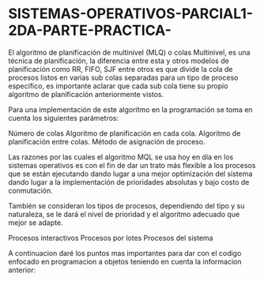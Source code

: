 # SISTEMAS-OPERATIVOS-PARCIAL1-2DA-PARTE-PRACTICA-

El algoritmo de planificación de multinivel (MLQ) o colas Multinivel, es una técnica de planificación, la diferencia entre esta y otros modelos de planificación como RR, FIFO, SJF entre otros es que divide la cola de procesos listos en varias sub colas separadas para un tipo de proceso específico, es importante aclarar que cada sub cola tiene su propio algoritmo de planificación anteriormente vistos.

Para una implementación de este algoritmo en la programación se toma en cuenta los siguientes parámetros:

Número de colas
Algoritmo de planificación en cada cola.
Algoritmo de planificación entre colas.
Método de asignación de proceso.

Las razones por las cuales el algoritmo MQL se usa hoy en día en los sistemas operativos es con el fin de dar un trato más flexible a los procesos que se están ejecutando dando lugar a una mejor optimización del sistema dando lugar a la implementación de prioridades absolutas y bajo costo de conmutación.

También se consideran los tipos de procesos, dependiendo del tipo y su naturaleza, se le dará el nivel de prioridad y el algoritmo adecuado que mejor se adapte.

Procesos interactivos
Procesos por lotes
Procesos del sistema

A continuacion daré los puntos mas importantes para dar con el codigo enfocado en programacion a objetos teniendo en cuenta la informacion anterior:

